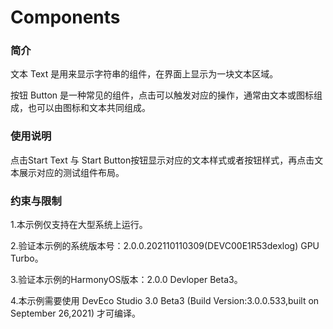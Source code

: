 # Components<a name="ZH-CN_TOPIC_0000001080439928"></a>

### 简介

文本 Text 是用来显示字符串的组件，在界面上显示为一块文本区域。

按钮 Button 是一种常见的组件，点击可以触发对应的操作，通常由文本或图标组成，也可以由图标和文本共同组成。

### 使用说明

点击Start Text 与 Start Button按钮显示对应的文本样式或者按钮样式，再点击文本展示对应的测试组件布局。

### 约束与限制

1.本示例仅支持在大型系统上运行。

2.验证本示例的系统版本号：2.0.0.202110110309(DEVC00E1R53dexlog) GPU Turbo。

3.验证本示例的HarmonyOS版本：2.0.0 Devloper Beta3。

4.本示例需要使用 DevEco Studio 3.0 Beta3 (Build Version:3.0.0.533,built on September 26,2021) 才可编译。

